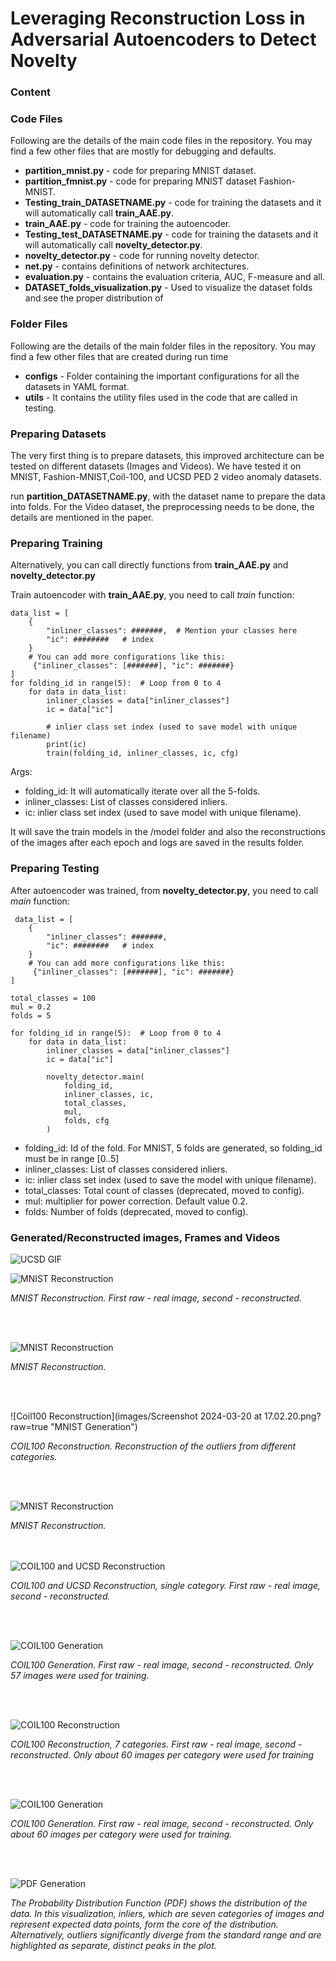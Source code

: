 # Leveraging Reconstruction Loss in Adversarial Autoencoders to Detect Novelty
    


### Content  

### Code Files

Following are the details of the main code files in the repository. You may find a few other files that are mostly for debugging and defaults.

* **partition_mnist.py** - code for preparing MNIST dataset.
* **partition_fmnist.py** - code for preparing MNIST dataset Fashion-MNIST.
* **Testing_train_DATASETNAME.py** - code for training the datasets and it will automatically call  **train_AAE.py**.
* **train_AAE.py** - code for training the autoencoder.
* **Testing_test_DATASETNAME.py** - code for training the datasets and it will automatically call  **novelty_detector.py**.
* **novelty_detector.py** - code for running novelty detector.
* **net.py** - contains definitions of network architectures.
* **evaluation.py** - contains the evaluation criteria, AUC, F-measure and all.
* **DATASET_folds_visualization.py** - Used to visualize the dataset folds and see the proper distribution of 


### Folder Files

Following are the details of the main folder files in the repository. You may find a few other files that are created during run time 

* **configs** - Folder containing the important configurations for all the datasets in YAML format.
* **utils** - It contains the utility files used in the code that are called in testing.

### Preparing Datasets

The very first thing is to prepare datasets, this improved architecture can be tested on different datasets (Images and Videos). We have tested it on MNIST, Fashion-MNIST,Coil-100, and UCSD PED 2 video anomaly datasets.

run **partition_DATASETNAME.py**, with the dataset name to prepare the data into folds. 
For the Video dataset, the preprocessing needs to be done, the details are mentioned in the paper.

### Preparing Training

Alternatively, you can call directly functions from **train_AAE.py** and **novelty_detector.py**

Train autoencoder with **train_AAE.py**, you need to call *train* function:

```
data_list = [
    {
        "inliner_classes": #######,  # Mention your classes here
        "ic": ########   # index
    }
    # You can add more configurations like this:
     {"inliner_classes": [#######], "ic": #######}
]
for folding_id in range(5):  # Loop from 0 to 4
    for data in data_list:
        inliner_classes = data["inliner_classes"]
        ic = data["ic"]

        # inlier class set index (used to save model with unique filename)
        print(ic)
        train(folding_id, inliner_classes, ic, cfg)
```

  
   Args:
   -  folding_id: It will automatically iterate over all the 5-folds.
   -  inliner_classes: List of classes considered inliers.
   -  ic: inlier class set index (used to save model with unique filename).

  It will save the train models in the /model folder and also the reconstructions of the images after each epoch and logs are saved in the results folder.


   ### Preparing Testing
   
 After autoencoder was trained, from **novelty_detector.py**, you need to call *main* function:
```
 data_list = [
    {
        "inliner_classes": #######,
        "ic": ########   # index
    }
    # You can add more configurations like this:
     {"inliner_classes": [#######], "ic": #######}
]

total_classes = 100 
mul = 0.2
folds = 5

for folding_id in range(5):  # Loop from 0 to 4
    for data in data_list:
        inliner_classes = data["inliner_classes"]
        ic = data["ic"]

        novelty_detector.main(
            folding_id,
            inliner_classes, ic,
            total_classes,
            mul,
            folds, cfg
        )
```
        
   -  folding_id: Id of the fold. For MNIST, 5 folds are generated, so folding_id must be in range [0..5]
   -  inliner_classes: List of classes considered inliers.
   -  ic: inlier class set index (used to save the model with unique filename).
   -  total_classes: Total count of classes (deprecated, moved to config).
   -  mul: multiplier for power correction. Default value 0.2.
   -  folds: Number of folds (deprecated, moved to config).
   
### Generated/Reconstructed images, Frames and Videos

![UCSD GIF](images/ucsd_vid_gif.gif)


![MNIST Reconstruction](images/5.png?raw=true "MNIST Reconstruction")

*MNIST Reconstruction. First raw - real image, second - reconstructed.*

<br><br>

![MNIST Reconstruction](images/mnist_rec.png?raw=true "MNIST Generation")

*MNIST Reconstruction.*

<br><br>

![Coil100 Reconstruction](images/Screenshot 2024-03-20 at 17.02.20.png?raw=true "MNIST Generation")

*COIL100 Reconstruction. Reconstruction of the outliers from different categories.*


<br><br>

![MNIST Reconstruction](images/seven.png?raw=true "MNIST Generation")

*MNIST Reconstruction.*


<br><br>
![COIL100 and UCSD Reconstruction](images/ucsd_re.png?raw=true "COIL100 Reconstruction")

*COIL100 and UCSD Reconstruction, single category. First raw - real image, second - reconstructed.*

<br><br>

![COIL100 Generation](images/sample_59_one.png?raw=true "COIL100 Generation")

*COIL100 Generation. First raw - real image, second - reconstructed. Only 57 images were used for training.*

<br><br>

![COIL100 Reconstruction](images/reconstruction_59_seven.png?raw=true "COIL100 Reconstruction")

*COIL100 Reconstruction, 7 categories. First raw - real image, second - reconstructed. Only about 60 images per category were used for training*

<br><br>

![COIL100 Generation](images/sample_59_seven.png?raw=true "COIL100 Generation")

*COIL100 Generation. First raw - real image, second - reconstructed. Only about 60 images per category were used for training.*

<br><br>

![PDF Generation](images/PDF.png?raw=true "PDF Generation")

*The Probability Distribution Function (PDF) shows the distribution of the data. In
this visualization, inliers, which are seven categories of images and represent
expected data points, form the core of the distribution. Alternatively, outliers
significantly diverge from the standard range and are highlighted as separate,
distinct peaks in the plot.*

<br><br>

